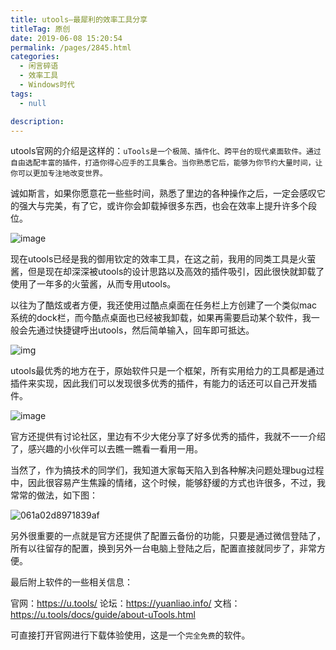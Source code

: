 ```yaml
---
title: utools–最犀利的效率工具分享
titleTag: 原创
date: 2019-06-08 15:20:54
permalink: /pages/2845.html
categories: 
  - 闲言碎语
  - 效率工具
  - Windows时代
tags: 
  - null

description: 
---
```


utools官网的介绍是这样的：`uTools是一个极简、插件化、跨平台的现代桌面软件。通过自由选配丰富的插件，打造你得心应手的工具集合。当你熟悉它后，能够为你节约大量时间，让你可以更加专注地改变世界。`

诚如斯言，如果你愿意花一些些时间，熟悉了里边的各种操作之后，一定会感叹它的强大与完美，有了它，或许你会卸载掉很多东西，也会在效率上提升许多个段位。

![image](http://t.eryajf.net/imgs/2021/09/5346c748ee106c0e.jpg)

现在utools已经是我的御用钦定的效率工具，在这之前，我用的同类工具是火萤酱，但是现在却深深被utools的设计思路以及高效的插件吸引，因此很快就卸载了使用了一年多的火萤酱，从而专用utools。

以往为了酷炫或者方便，我还使用过酷点桌面在任务栏上方创建了一个类似mac系统的dock栏，而今酷点桌面也已经被我卸载，如果再需要启动某个软件，我一般会先通过快捷键呼出utools，然后简单输入，回车即可抵达。

![img](https://ae01.alicdn.com/kf/HTB1CWiUXkT2gK0jSZFk763IQFXaI.png)

utools最优秀的地方在于，原始软件只是一个框架，所有实用给力的工具都是通过插件来实现，因此我们可以发现很多优秀的插件，有能力的话还可以自己开发插件。

![image](http://t.eryajf.net/imgs/2021/09/d45720bb30f42c05.jpg)

官方还提供有讨论社区，里边有不少大佬分享了好多优秀的插件，我就不一一介绍了，感兴趣的小伙伴可以去瞧一瞧看一看用一用。

当然了，作为搞技术的同学们，我知道大家每天陷入到各种解决问题处理bug过程中，因此很容易产生焦躁的情绪，这个时候，能够舒缓的方式也许很多，不过，我常常的做法，如下图：

![061a02d8971839af](http://t.eryajf.net/imgs/2021/09/061a02d8971839af.gif)

另外很重要的一点就是官方还提供了配置云备份的功能，只要是通过微信登陆了，所有以往留存的配置，换到另外一台电脑上登陆之后，配置直接就同步了，非常方便。

最后附上软件的一些相关信息：

官网：https://u.tools/
论坛：https://yuanliao.info/
文档：https://u.tools/docs/guide/about-uTools.html

可直接打开官网进行下载体验使用，这是一个`完全免费`的软件。
